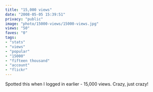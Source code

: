 ```yaml
---
title: "15,000 views"
date: "2008-05-05 15:39:51"
privacy: "public"
image: "photo/15000-views/15000-views.jpg"
views: "50"
faves: "0"
tags:
- "stats"
- "views"
- "popular"
- "15000"
- "fifteen thousand"
- "account"
- "flickr"
---
```

Spotted this when I logged in earlier - 15,000 views. Crazy, just crazy!

